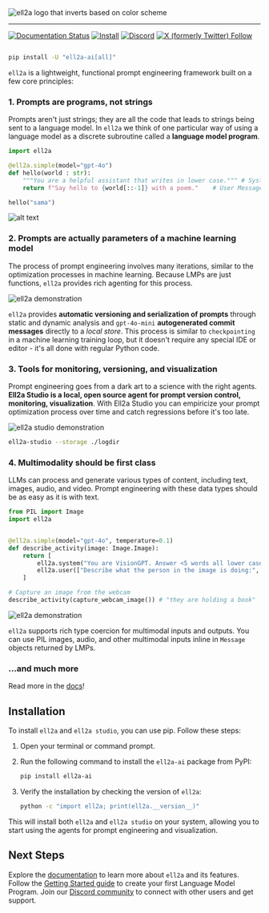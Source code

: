 <picture>
  <source media="(prefers-color-scheme: dark)" srcset="https://docs.agentbase.space/_static/ell2a-wide-dark.png">
  <source media="(prefers-color-scheme: light)" srcset="https://docs.agentbase.space/_static/ell2a-wide-light.png">
  <img alt="ell2a logo that inverts based on color scheme" src="https://docs.agentbase.space/_static/ell2a-wide.png">
</picture>

--------------------------------------------------------------------------------

[![Documentation Status](https://img.shields.io/badge/documentation-go)](https://docs.agentbase.space/) [![Install](https://img.shields.io/badge/get_started-blue)](https://docs.agentbase.space/installation) [![Discord](https://dcbadge.limes.pink/api/server/vWntgU52Xb?style=flat)](https://discord.gg/vWntgU52Xb) [![X (formerly Twitter) Follow](https://img.shields.io/twitter/follow/wgussml)](https://x.com/wgussml)

```bash

pip install -U "ell2a-ai[all]"
```

`ell2a` is a lightweight, functional prompt engineering framework built on a few core principles:

### 1. Prompts are programs, not strings

Prompts aren't just strings; they are all the code that leads to strings being sent to a language model. In `ell2a` we think of one particular way of using a language model as a discrete subroutine called a **language model program**.

```python
import ell2a

@ell2a.simple(model="gpt-4o")
def hello(world : str):
    """You are a helpful assistant that writes in lower case.""" # System Message
    return f"Say hello to {world[::-1]} with a poem."    # User Message

hello("sama")
```

![alt text](https://docs.agentbase.space/_static/gif1.webp)

### 2. Prompts are actually parameters of a machine learning model

The process of prompt engineering involves many iterations, similar to the optimization processes in machine learning. Because LMPs are just functions, `ell2a` provides rich agenting for this process.

![ell2a demonstration](https://docs.agentbase.space/_static/versions_small.webp)

`ell2a` provides **automatic versioning and serialization of prompts** through static and dynamic analysis and  `gpt-4o-mini` **autogenerated commit messages** directly to a *local store*. This process is similar to `checkpointing` in a machine learning training loop, but it doesn't require any special IDE or editor - it's all done with regular Python code.

### 3. Tools for monitoring, versioning, and visualization

Prompt engineering goes from a dark art to a science with the right agents. **Ell2a Studio is a local, open source agent for prompt version control, monitoring, visualization**. With Ell2a Studio you can empiricize your prompt optimization process over time and catch regressions before it's too late.

<picture>
  <source srcset="https://docs.agentbase.space/_static/ell2a_studio_better.webp" type="image/webp">
  <img src="docs/src/_static/ell2a_studio_better.webp" alt="ell2a studio demonstration">
</picture>

```bash
ell2a-studio --storage ./logdir 
```

### 4. Multimodality should be first class

LLMs can process and generate various types of content, including text, images, audio, and video. Prompt engineering with these data types should be as easy as it is with text.

```python
from PIL import Image
import ell2a


@ell2a.simple(model="gpt-4o", temperature=0.1)
def describe_activity(image: Image.Image):
    return [
        ell2a.system("You are VisionGPT. Answer <5 words all lower case."),
        ell2a.user(["Describe what the person in the image is doing:", image])
    ]

# Capture an image from the webcam
describe_activity(capture_webcam_image()) # "they are holding a book"
```

![ell2a demonstration](https://docs.agentbase.space/_static/multimodal_compressed.webp)

`ell2a` supports rich type coercion for multimodal inputs and outputs. You can use PIL images, audio, and other multimodal inputs inline in `Message` objects returned by LMPs.

### ...and much more

Read more in the [docs](https://docs.agentbase.space/)!

## Installation

To install `ell2a` and `ell2a studio`, you can use pip. Follow these steps:

1. Open your terminal or command prompt.
2. Run the following command to install the `ell2a-ai` package from PyPI:

   ```bash
   pip install ell2a-ai
   ```

3. Verify the installation by checking the version of `ell2a`:

   ```bash
   python -c "import ell2a; print(ell2a.__version__)"
   ```

This will install both `ell2a` and `ell2a studio` on your system, allowing you to start using the agents for prompt engineering and visualization.

## Next Steps

Explore the [documentation](https://docs.agentbase.space/) to learn more about `ell2a` and its features. Follow the [Getting Started guide](https://docs.agentbase.space/getting_started.html) to create your first Language Model Program. Join our [Discord community](https://discord.gg/vWntgU52Xb) to connect with other users and get support.
